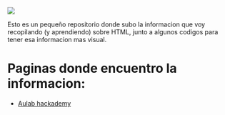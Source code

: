 <p>
  <img src="https://i.pinimg.com/originals/21/b6/d6/21b6d69f75f0d51063738aebaea3d46d.jpg"/>
</p>

Esto es un pequeño repositorio donde subo la informacion que voy recopilando (y aprendiendo) sobre HTML, junto a algunos codigos para tener esa informacion mas visual.

# Paginas donde encuentro la informacion:
<ul>
  <li> <a href="https://aulab.es/guias-avanzadas/1/guia-html-y-css-en-espanol">Aulab hackademy</a></li>
</ul>
